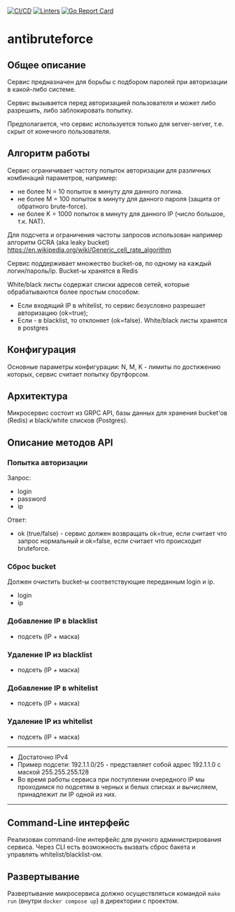 [![CI/CD](https://github.com/tabularasa31/antibruteforce/actions/workflows/main.yml/badge.svg)](https://github.com/tabularasa31/antibruteforce/actions/workflows/main.yml)   [![Linters](https://github.com/tabularasa31/antibruteforce/actions/workflows/golangci-lint.yml/badge.svg)](https://github.com/tabularasa31/antibruteforce/actions/workflows/golangci-lint.yml)    [![Go Report Card](https://goreportcard.com/badge/github.com/tabularasa31/antibruteforce)](https://goreportcard.com/report/github.com/tabularasa31/antibruteforce)


# antibruteforce

## Общее описание
Сервис предназначен для борьбы с подбором паролей при авторизации в какой-либо системе.

Сервис вызывается перед авторизацией пользователя и может либо разрешить, либо заблокировать попытку.

Предполагается, что сервис используется только для server-server, т.е. скрыт от конечного пользователя.

## Алгоритм работы
Сервис ограничивает частоту попыток авторизации для различных комбинаций параметров, например:
* не более N = 10 попыток в минуту для данного логина.
* не более M = 100 попыток в минуту для данного пароля (защита от обратного brute-force).
* не более K = 1000 попыток в минуту для данного IP (число большое, т.к. NAT).

Для подсчета и ограничения частоты запросов использован например алгоритм GCRA (aka leaky bucket)
https://en.wikipedia.org/wiki/Generic_cell_rate_algorithm

Сервис поддерживает множество bucket-ов, по одному на каждый логин/пароль/ip.
Bucket-ы хранятся в Redis

White/black листы содержат списки адресов сетей, которые обрабатываются более простым способом:
* Если входящий IP в whitelist, то сервис безусловно разрешает авторизацию (ok=true);
* Если - в blacklist, то отклоняет (ok=false).
White/black листы хранятся в postgres

## Конфигурация
Основные параметры конфигурации: N, M, K - лимиты по достижению которых, сервис считает попытку брутфорсом.

## Архитектура
Микросервис состоит из GRPC API, базы данных для хранения bucket'ов (Redis) и black/white списков (Postgres).

## Описание методов API

### Попытка авторизации
Запрос:
* login
* password
* ip

Ответ:
* ok (true/false) - сервис должен возвращать ok=true, если считает что запрос нормальный 
и ok=false, если считает что происходит bruteforce.

### Сброс bucket
Должен очистить bucket-ы соответствующие переданным login и ip.
* login
* ip

### Добавление IP в blacklist
* подсеть (IP + маска)

### Удаление IP из blacklist
* подсеть (IP + маска)

### Добавление IP в whitelist
* подсеть (IP + маска)

### Удаление IP из whitelist
* подсеть (IP + маска)

---

- Достаточно IPv4
- Пример подсети: 192.1.1.0/25 - представляет собой адрес 192.1.1.0 с маской 255.255.255.128
- Во время работы сервиса при поступлении очередного IP мы проходимся по подсетям в черных и белых списках и вычисляем, принадлежит ли IP одной из них.

---


## Command-Line интерфейс
Реализован command-line интерфейс для ручного администрирования сервиса.
Через CLI есть возможность вызвать сброс бакета и управлять whitelist/blacklist-ом.

## Развертывание
Развертывание микросервиса должно осуществляться командой `make run` (внутри `docker compose up`)
в директории с проектом.



